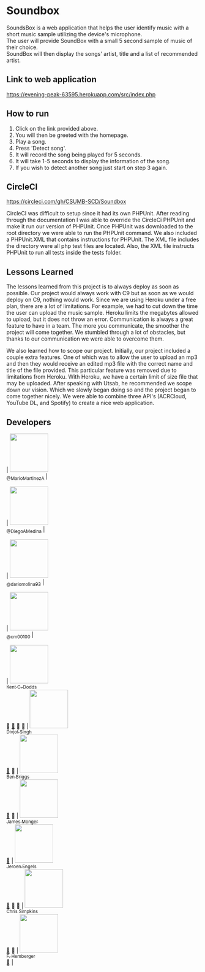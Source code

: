 # Soundbox

SoundsBox is a web application that helps the user identify music with a short music sample utilizing the device's microphone. <br/>
The user will provide SoundBox with a small 5 second sample of music of their choice. <br/>
SoundBox will then display the songs' artist, title and a list of recommended artist. <br/>

## Link to web application

https://evening-peak-63595.herokuapp.com/src/index.php


## How to run

1. Click on the link provided above.<br/>
2. You will then be greeted with the homepage.<br/>
3. Play a song.<br/>
4. Press 'Detect song'.<br/>
5. It will record the song being played for 5 seconds.<br/>
6. It will take 1-5 seconds to display the information of the song.<br/>
7. If you wish to detect another song just start on step 3 again.



## CircleCI 

https://circleci.com/gh/CSUMB-SCD/Soundbox

CircleCI was difficult to setup since it had its own PHPUnit. After reading through the documentation
I was able to override the CircleCi PHPUnit and make it run our version of PHPUnit. Once PHPUnit was
downloaded to the root directory we were able to run the PHPUnit command. We also included a PHPUnit.XML
that contains instructions for PHPUnit. The XML file includes the directory were all php test files are
located. Also, the XML file instructs PHPUnit to run all tests inside the tests folder. 

## Lessons Learned

The lessons learned from this project is to always deploy as soon as possible. 
Our project would always work with C9 but as soon as we would deploy on C9, nothing would work. 
Since we are using Heroku under a free plan, there are a lot of limitations. 
For example, we had to cut down the time the user can upload the music sample.
Heroku limits the megabytes allowed to upload, but it does not throw an error.
Communication is always a great feature to have in a team. 
The more you communicate, the smoother the project will come together. 
We stumbled through a lot of obstacles, but thanks to our communication we were able to overcome them. 

We also learned how to scope our project. 
Initially, our project included a couple extra features. 
One of which was to allow the user to upload an mp3 and then they would receive an edited mp3 file with the correct name and title of the file provided. 
This particular feature was removed due to limitations from Heroku. 
With Heroku, we have a certain limit of size file that may be uploaded. 
After speaking with Utsab, he recommended we scope down our vision. 
Which we slowly began doing so and the project began to come together nicely.
We were able to combine three API's (ACRCloud, YouTube DL, and Spotify) to create a nice web application.

## Developers

<!-- ALL-CONTRIBUTORS-LIST:START -->
| [<img src="https://avatars2.githubusercontent.com/u/14968874?s=400&v=4" width="100px;"/><br /><sub>@MarioMartinezA</sub>](https://github.com/MarioMartinezA) |

| [<img src="https://octodex.github.com/images/codercat.jpg" width="100px;"/><br /><sub>@DiegoAMedina</sub>](https://github.com/DiegoAMedina) |

| [<img src="https://avatars0.githubusercontent.com/u/15005274?s=400&v=4" width="100px;"/><br /><sub>@dariomolina93</sub>](https://github.com/dariomolina93) |

| [<img src="https://avatars3.githubusercontent.com/u/12014480?s=400&v=4" width="100px;"/><br /><sub>@cm00100</sub>](https://github.com/cm00100) |

<!-- ALL-CONTRIBUTORS-LIST:END -->

<!-- ALL-CONTRIBUTORS-LIST:START - Do not remove or modify this section -->
| [<img src="https://avatars.githubusercontent.com/u/1500684?v=3" width="100px;"/><br /><sub>Kent C. Dodds</sub>](https://kentcdodds.com)<br />💁 [📖](https://github.com/kentcdodds/all-contributors/commits?author=kentcdodds) 👀 📢 | [<img src="https://avatars.githubusercontent.com/u/6177621?v=3" width="100px;"/><br /><sub>Divjot Singh</sub>](http://bogas04.github.io)<br />[📖](https://github.com/kentcdodds/all-contributors/commits?author=bogas04) 👀 | [<img src="https://avatars.githubusercontent.com/u/1282980?v=3" width="100px;"/><br /><sub>Ben Briggs</sub>](http://beneb.info)<br />[📖](https://github.com/kentcdodds/all-contributors/commits?author=ben-eb) 👀 | [<img src="https://avatars.githubusercontent.com/u/2037007?v=3" width="100px;"/><br /><sub>James Monger</sub>](https://github.com/Jameskmonger)<br />[📖](https://github.com/kentcdodds/all-contributors/commits?author=Jameskmonger) | [<img src="https://avatars.githubusercontent.com/u/3869412?v=3" width="100px;"/><br /><sub>Jeroen Engels</sub>](https://github.com/jfmengels)<br />[📖](https://github.com/kentcdodds/all-contributors/commits?author=jfmengels) 👀 🔧 | [<img src="https://avatars.githubusercontent.com/u/4249591?v=3" width="100px;"/><br /><sub>Chris Simpkins</sub>](https://github.com/chrissimpkins)<br />[📖](https://github.com/kentcdodds/all-contributors/commits?author=chrissimpkins) 👀 | [<img src="https://avatars.githubusercontent.com/u/153481?v=3" width="100px;"/><br /><sub>F. Hemberger</sub>](https://github.com/fhemberger)<br />[📖](https://github.com/kentcdodds/all-contributors/commits?author=fhemberger) |

<!-- ALL-CONTRIBUTORS-LIST:END -->
